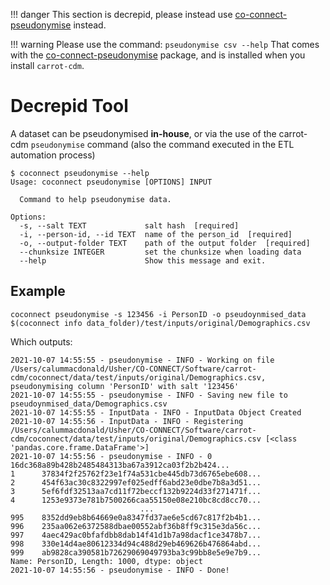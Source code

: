 
!!! danger
	This section is decrepid, please instead use [co-connect-pseudonymise](/docs/CaRROT-Pseudonymise/Pseudonymisation/) instead.

!!! warning
	Please use the command:
	```
	pseudonymise csv --help
	```
	That comes with the [co-connect-pseudonymise](/docs/CaRROT-Pseudonymise/Pseudonymisation/) package, and is installed when you install `carrot-cdm`.


# Decrepid Tool

A dataset can be pseudonymised __in-house__, or via the use of the carrot-cdm `pseudonymise` command (also the command executed in the ETL automation process)

```
$ coconnect pseudonymise --help
Usage: coconnect pseudonymise [OPTIONS] INPUT

  Command to help pseudonymise data.

Options:
  -s, --salt TEXT             salt hash  [required]
  -i, --person-id, --id TEXT  name of the person_id  [required]
  -o, --output-folder TEXT    path of the output folder  [required]
  --chunksize INTEGER         set the chunksize when loading data
  --help                      Show this message and exit.
```

## Example

```
coconnect pseudonymise -s 123456 -i PersonID -o pseudoynmised_data $(coconnect info data_folder)/test/inputs/original/Demographics.csv 			      
```

Which outputs:

```
2021-10-07 14:55:55 - pseudonymise - INFO - Working on file /Users/calummacdonald/Usher/CO-CONNECT/Software/carrot-cdm/coconnect/data/test/inputs/original/Demographics.csv, pseudonymising column 'PersonID' with salt '123456'
2021-10-07 14:55:55 - pseudonymise - INFO - Saving new file to pseudoynmised_data/Demographics.csv
2021-10-07 14:55:55 - InputData - INFO - InputData Object Created
2021-10-07 14:55:56 - InputData - INFO - Registering  /Users/calummacdonald/Usher/CO-CONNECT/Software/carrot-cdm/coconnect/data/test/inputs/original/Demographics.csv [<class 'pandas.core.frame.DataFrame'>]
2021-10-07 14:55:56 - pseudonymise - INFO - 0      16dc368a89b428b2485484313ba67a3912ca03f2b2b424...
1      37834f2f25762f23e1f74a531cbe445db73d6765ebe608...
2      454f63ac30c8322997ef025edff6abd23e0dbe7b8a3d51...
3      5ef6fdf32513aa7cd11f72beccf132b9224d33f271471f...
4      1253e9373e781b7500266caa55150e08e210bc8cd8cc70...
                             ...                        
995    8352dd9eb8b64669e0a8347fd37ae6e5cd67c817f2b4b1...
996    235aa062e6372588dbae00552abf36b8ff9c315e3da56c...
997    4aec429ac0bfafdbb8dab14f41d1b7a98dacf1ce3478b7...
998    330e14d4ae80612334d94c488d29eb469626b476864abd...
999    ab9828ca390581b72629069049793ba3c99bb8e5e9e7b9...
Name: PersonID, Length: 1000, dtype: object
2021-10-07 14:55:56 - pseudonymise - INFO - Done!
```

